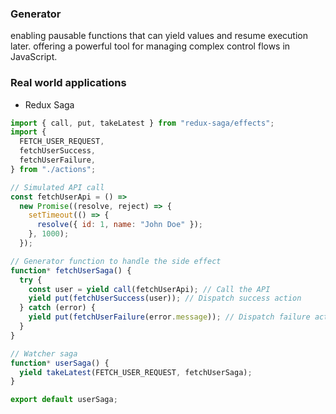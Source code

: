 ### Generator

enabling pausable functions that can yield values and resume execution later.
offering a powerful tool for managing complex control flows in JavaScript.

### Real world applications

- Redux Saga

```javascript
import { call, put, takeLatest } from "redux-saga/effects";
import {
  FETCH_USER_REQUEST,
  fetchUserSuccess,
  fetchUserFailure,
} from "./actions";

// Simulated API call
const fetchUserApi = () =>
  new Promise((resolve, reject) => {
    setTimeout(() => {
      resolve({ id: 1, name: "John Doe" });
    }, 1000);
  });

// Generator function to handle the side effect
function* fetchUserSaga() {
  try {
    const user = yield call(fetchUserApi); // Call the API
    yield put(fetchUserSuccess(user)); // Dispatch success action
  } catch (error) {
    yield put(fetchUserFailure(error.message)); // Dispatch failure action
  }
}

// Watcher saga
function* userSaga() {
  yield takeLatest(FETCH_USER_REQUEST, fetchUserSaga);
}

export default userSaga;
```
